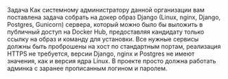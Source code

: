 Задача
Как системному администратору данной организации вам поставлена задача собрать на докер образ Django (Linux, nginx, Django, Postgres, Gunicorn) сервера, который можно было бы выложить в публичный доступ на Docker Hub, предоставляя кандидату только ссылку на образ и команду для установки. Все нужные сервисы должны быть проброшены на хост по стандартным портам, реализация HTTPS не требуется, версии Django, nginx и Postgres не имеют значения, как и версия ядра Linux. В проекте просто должна работать админка с заранее прописанным логином и паролем.
